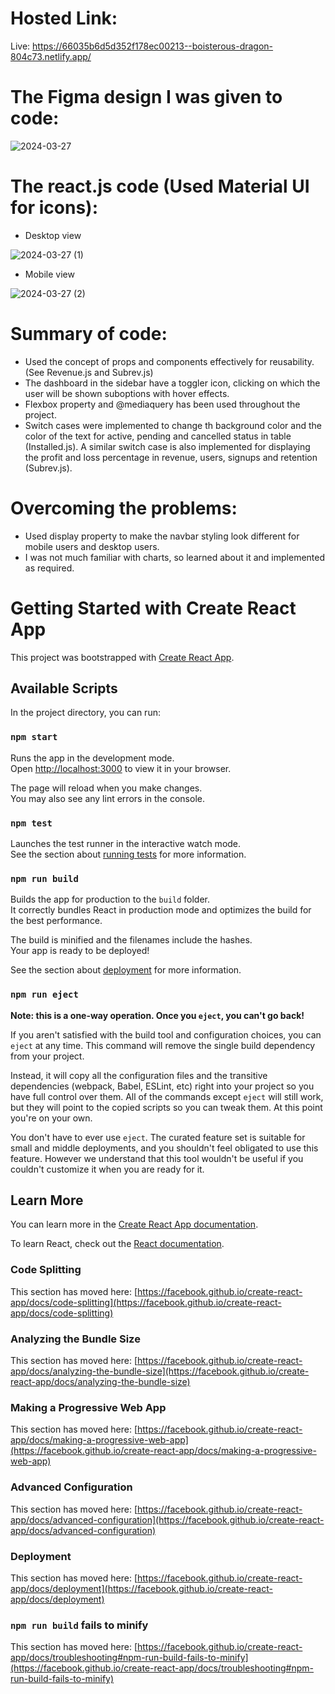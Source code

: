 # Hosted Link:
Live: https://66035b6d5d352f178ec00213--boisterous-dragon-804c73.netlify.app/

# The Figma design I was given to code:
![2024-03-27](https://github.com/Moumita2002/dashboard/assets/102172188/afcdd537-6f13-45bd-b069-3095f9c5ff23)

# The react.js code (Used Material UI for icons):
- Desktop view

![2024-03-27 (1)](https://github.com/Moumita2002/dashboard/assets/102172188/8e427f09-9927-4ab7-8a30-da0d83161e83)

- Mobile view

![2024-03-27 (2)](https://github.com/Moumita2002/dashboard/assets/102172188/20af3cd5-c0b3-4e1c-b06e-acd969d44877)



# Summary of code:
- Used the concept of props and components effectively for reusability. (See Revenue.js and Subrev.js)
- The dashboard in the sidebar have a toggler icon, clicking on which the user will be shown suboptions with hover effects.
- Flexbox property and @mediaquery has been used throughout the project.
- Switch cases were implemented to change th background color and the color of the text for active, pending and cancelled status in table (Installed.js). A similar switch case is also implemented for displaying the profit and loss percentage in revenue, users, signups and retention (Subrev.js).

# Overcoming the problems:
- Used display property to make the navbar styling look different for mobile users and desktop users.
- I was not much familiar with charts, so learned about it and implemented as required.


# Getting Started with Create React App

This project was bootstrapped with [Create React App](https://github.com/facebook/create-react-app).

## Available Scripts

In the project directory, you can run:

### `npm start`

Runs the app in the development mode.\
Open [http://localhost:3000](http://localhost:3000) to view it in your browser.

The page will reload when you make changes.\
You may also see any lint errors in the console.

### `npm test`

Launches the test runner in the interactive watch mode.\
See the section about [running tests](https://facebook.github.io/create-react-app/docs/running-tests) for more information.

### `npm run build`

Builds the app for production to the `build` folder.\
It correctly bundles React in production mode and optimizes the build for the best performance.

The build is minified and the filenames include the hashes.\
Your app is ready to be deployed!

See the section about [deployment](https://facebook.github.io/create-react-app/docs/deployment) for more information.

### `npm run eject`

**Note: this is a one-way operation. Once you `eject`, you can't go back!**

If you aren't satisfied with the build tool and configuration choices, you can `eject` at any time. This command will remove the single build dependency from your project.

Instead, it will copy all the configuration files and the transitive dependencies (webpack, Babel, ESLint, etc) right into your project so you have full control over them. All of the commands except `eject` will still work, but they will point to the copied scripts so you can tweak them. At this point you're on your own.

You don't have to ever use `eject`. The curated feature set is suitable for small and middle deployments, and you shouldn't feel obligated to use this feature. However we understand that this tool wouldn't be useful if you couldn't customize it when you are ready for it.

## Learn More

You can learn more in the [Create React App documentation](https://facebook.github.io/create-react-app/docs/getting-started).

To learn React, check out the [React documentation](https://reactjs.org/).

### Code Splitting

This section has moved here: [https://facebook.github.io/create-react-app/docs/code-splitting](https://facebook.github.io/create-react-app/docs/code-splitting)

### Analyzing the Bundle Size

This section has moved here: [https://facebook.github.io/create-react-app/docs/analyzing-the-bundle-size](https://facebook.github.io/create-react-app/docs/analyzing-the-bundle-size)

### Making a Progressive Web App

This section has moved here: [https://facebook.github.io/create-react-app/docs/making-a-progressive-web-app](https://facebook.github.io/create-react-app/docs/making-a-progressive-web-app)

### Advanced Configuration

This section has moved here: [https://facebook.github.io/create-react-app/docs/advanced-configuration](https://facebook.github.io/create-react-app/docs/advanced-configuration)

### Deployment

This section has moved here: [https://facebook.github.io/create-react-app/docs/deployment](https://facebook.github.io/create-react-app/docs/deployment)

### `npm run build` fails to minify

This section has moved here: [https://facebook.github.io/create-react-app/docs/troubleshooting#npm-run-build-fails-to-minify](https://facebook.github.io/create-react-app/docs/troubleshooting#npm-run-build-fails-to-minify)
